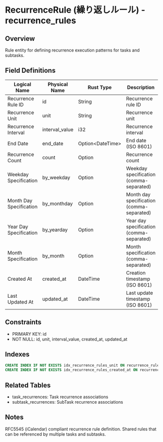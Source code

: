 # RecurrenceRule (繰り返しルール) - recurrence_rules

## Overview
Rule entity for defining recurrence execution patterns for tasks and subtasks.

## Field Definitions

| Logical Name | Physical Name | Rust Type | Description | PK | UK | NN | Default Value | Foreign Key | PostgreSQL Type | SQLite Type | TypeScript Type |
|--------------|---------------|-----------|-------------|----|----|----|---------------|-------------|-----------------|-------------|-----------------|
| Recurrence Rule ID | id | String | Recurrence rule ID | ✓ | - | ✓ | - | - | UUID | TEXT | string |
| Recurrence Unit | unit | String | Recurrence unit | - | - | ✓ | - | - | TEXT | TEXT | string |
| Recurrence Interval | interval_value | i32 | Recurrence interval | - | - | ✓ | 1 | - | INTEGER | INTEGER | number |
| End Date | end_date | Option<DateTime<Utc>> | End date (ISO 8601) | - | - | - | NULL | - | TIMESTAMPTZ | TEXT | string \| null |
| Recurrence Count | count | Option<i32> | Recurrence count | - | - | - | NULL | - | INTEGER | INTEGER | number \| null |
| Weekday Specification | by_weekday | Option<String> | Weekday specification (comma-separated) | - | - | - | NULL | - | TEXT | TEXT | string \| null |
| Month Day Specification | by_monthday | Option<String> | Month day specification (comma-separated) | - | - | - | NULL | - | TEXT | TEXT | string \| null |
| Year Day Specification | by_yearday | Option<String> | Year day specification (comma-separated) | - | - | - | NULL | - | TEXT | TEXT | string \| null |
| Month Specification | by_month | Option<String> | Month specification (comma-separated) | - | - | - | NULL | - | TEXT | TEXT | string \| null |
| Created At | created_at | DateTime<Utc> | Creation timestamp (ISO 8601) | - | - | ✓ | - | - | TIMESTAMPTZ | TEXT | string |
| Last Updated At | updated_at | DateTime<Utc> | Last update timestamp (ISO 8601) | - | - | ✓ | - | - | TIMESTAMPTZ | TEXT | string |

## Constraints
- PRIMARY KEY: id
- NOT NULL: id, unit, interval_value, created_at, updated_at

## Indexes
```sql
CREATE INDEX IF NOT EXISTS idx_recurrence_rules_unit ON recurrence_rules(unit);
CREATE INDEX IF NOT EXISTS idx_recurrence_rules_created_at ON recurrence_rules(created_at);
```

## Related Tables
- task_recurrences: Task recurrence associations
- subtask_recurrences: SubTask recurrence associations

## Notes
RFC5545 (iCalendar) compliant recurrence rule definition. Shared rules that can be referenced by multiple tasks and subtasks.
